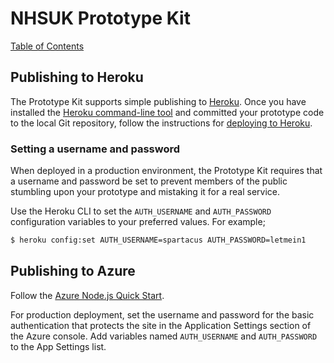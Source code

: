 # NHSUK Prototype Kit
[Table of Contents](/docs/guides/index.md)

## Publishing to Heroku
The Prototype Kit supports simple publishing to [Heroku](https://heroku.com). Once you have installed
the [Heroku command-line tool](https://devcenter.heroku.com/articles/getting-started-with-nodejs#set-up)
and committed your prototype code to the local Git repository, follow the
instructions for [deploying to Heroku](https://devcenter.heroku.com/articles/getting-started-with-nodejs#deploy-the-app).

### Setting a username and password
When deployed in a production environment, the Prototype Kit requires that a username and
password be set to prevent members of the public stumbling upon your prototype
and mistaking it for a real service.

Use the Heroku CLI to set the `AUTH_USERNAME` and `AUTH_PASSWORD` configuration variables
to your preferred values. For example;

```bash
$ heroku config:set AUTH_USERNAME=spartacus AUTH_PASSWORD=letmein1
```

## Publishing to Azure
Follow the [Azure Node.js Quick Start](https://docs.microsoft.com/en-us/azure/app-service/app-service-web-get-started-nodejs).

For production deployment, set the username and password for the basic authentication that protects the site in the Application Settings section of the Azure console. Add variables named `AUTH_USERNAME` and `AUTH_PASSWORD` to the App Settings list.
